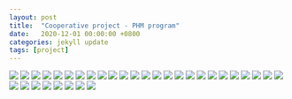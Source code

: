 ```yaml
---
layout: post
title:  "Cooperative project - PHM program"
date:   2020-12-01 00:00:00 +0800
categories: jekyll update
tags: [project]
---
```

![](https://github.com/nshawn4675/nshawn4675.github.io/blob/master/_pic/PHM_program_01.png?raw=true)
![](https://github.com/nshawn4675/nshawn4675.github.io/blob/master/_pic/PHM_program_02.png?raw=true)
![](https://github.com/nshawn4675/nshawn4675.github.io/blob/master/_pic/PHM_program_03.png?raw=true)
![](https://github.com/nshawn4675/nshawn4675.github.io/blob/master/_pic/PHM_program_04.png?raw=true)
![](https://github.com/nshawn4675/nshawn4675.github.io/blob/master/_pic/PHM_program_05.png?raw=true)
![](https://github.com/nshawn4675/nshawn4675.github.io/blob/master/_pic/PHM_program_06.png?raw=true)
![](https://github.com/nshawn4675/nshawn4675.github.io/blob/master/_pic/PHM_program_07.png?raw=true)
![](https://github.com/nshawn4675/nshawn4675.github.io/blob/master/_pic/PHM_program_08.png?raw=true)
![](https://github.com/nshawn4675/nshawn4675.github.io/blob/master/_pic/PHM_program_09.png?raw=true)
![](https://github.com/nshawn4675/nshawn4675.github.io/blob/master/_pic/PHM_program_10.png?raw=true)
![](https://github.com/nshawn4675/nshawn4675.github.io/blob/master/_pic/PHM_program_11.png?raw=true)
![](https://github.com/nshawn4675/nshawn4675.github.io/blob/master/_pic/PHM_program_12.png?raw=true)
![](https://github.com/nshawn4675/nshawn4675.github.io/blob/master/_pic/PHM_program_13.png?raw=true)
![](https://github.com/nshawn4675/nshawn4675.github.io/blob/master/_pic/PHM_program_14.png?raw=true)
![](https://github.com/nshawn4675/nshawn4675.github.io/blob/master/_pic/PHM_program_15.png?raw=true)
![](https://github.com/nshawn4675/nshawn4675.github.io/blob/master/_pic/PHM_program_16.png?raw=true)
![](https://github.com/nshawn4675/nshawn4675.github.io/blob/master/_pic/PHM_program_17.png?raw=true)
![](https://github.com/nshawn4675/nshawn4675.github.io/blob/master/_pic/PHM_program_18.png?raw=true)
![](https://github.com/nshawn4675/nshawn4675.github.io/blob/master/_pic/PHM_program_19.png?raw=true)
![](https://github.com/nshawn4675/nshawn4675.github.io/blob/master/_pic/PHM_program_20.png?raw=true)
![](https://github.com/nshawn4675/nshawn4675.github.io/blob/master/_pic/PHM_program_21.png?raw=true)
![](https://github.com/nshawn4675/nshawn4675.github.io/blob/master/_pic/PHM_program_22.png?raw=true)
![](https://github.com/nshawn4675/nshawn4675.github.io/blob/master/_pic/PHM_program_23.png?raw=true)
![](https://github.com/nshawn4675/nshawn4675.github.io/blob/master/_pic/PHM_program_24.png?raw=true)
![](https://github.com/nshawn4675/nshawn4675.github.io/blob/master/_pic/PHM_program_25.png?raw=true)
![](https://github.com/nshawn4675/nshawn4675.github.io/blob/master/_pic/PHM_program_26.png?raw=true)
![](https://github.com/nshawn4675/nshawn4675.github.io/blob/master/_pic/PHM_program_27.png?raw=true)
![](https://github.com/nshawn4675/nshawn4675.github.io/blob/master/_pic/PHM_program_28.png?raw=true)
![](https://github.com/nshawn4675/nshawn4675.github.io/blob/master/_pic/PHM_program_29.png?raw=true)
![](https://github.com/nshawn4675/nshawn4675.github.io/blob/master/_pic/PHM_program_30.png?raw=true)
![](https://github.com/nshawn4675/nshawn4675.github.io/blob/master/_pic/PHM_program_31.png?raw=true)
![](https://github.com/nshawn4675/nshawn4675.github.io/blob/master/_pic/PHM_program_32.png?raw=true)
![](https://github.com/nshawn4675/nshawn4675.github.io/blob/master/_pic/PHM_program_33.png?raw=true)